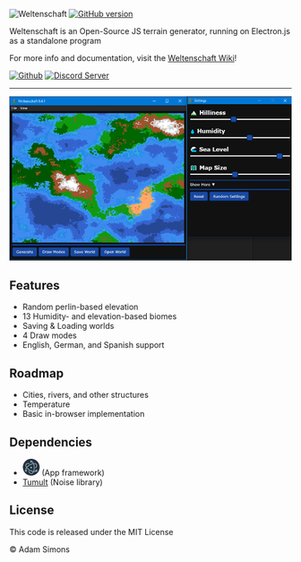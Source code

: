 ![Weltenschaft](assets/icons/logo.png)
[![GitHub version](https://badge.fury.io/gh/HoubkneghteS%2FWeltenschaft.svg)](https://badge.fury.io/gh/HoubkneghteS%2FWeltenschaft)

Weltenschaft is an Open-Source JS terrain generator, running on Electron.js as a standalone program

For more info and documentation, visit the [Weltenschaft Wiki](https://github.com/HoubkneghteS/Weltenschaft/wiki)!

<a href="https://github.com/HoubkneghteS/Weltenschaft" target="_blank"><img alt="Github" src="https://cdn4.iconfinder.com/data/icons/iconsimple-logotypes/512/github-512.png" title="Github" width="40px" target="_blank"></a>
<a href="https://discord.gg/trJnfSQ" target="_blank"><img alt="Discord Server" src="https://discordapp.com/assets/07dca80a102d4149e9736d4b162cff6f.ico" title="Discord Server" width="40px" target="_blank"></a>

----

![Weltenschaft 0.4.0](https://github.com/HoubkneghteS/Weltenschaft/blob/master/assets/Screenshots/Screenshot1.png)

## Features
* Random perlin-based elevation
* 13 Humidity- and elevation-based biomes
* Saving & Loading worlds
* 4 Draw modes
* English, German, and Spanish support

## Roadmap
* Cities, rivers, and other structures
* Temperature
* Basic in-browser implementation

## Dependencies
* [![Electron](assets/icons/electron.png)](https://github.com/electron/electron) (App framework)
* [Tumult](https://github.com/ScottyFillups/tumult) (Noise library)

## License

This code is released under the MIT License

© Adam Simons
